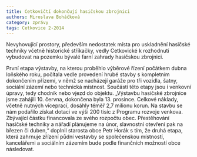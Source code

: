 ```yaml
---
title: Cetkovičtí dokončují hasičskou zbrojnici
authors: Miroslava Boháčková
category: zprávy
tags: Cetkovice 2-2014
---
```


Nevyhovující prostory, především nedostatek místa pro uskladnění hasičské techniky včetně historické stříkačky, vedly Cetkovické k rozhodnutí vybudovat na pozemku bývalé farní zahrady hasičskou zbrojnici.

První etapa výstavby, na kterou proběhlo výběrové řízení počátkem dubna loňského roku, počítala vedle provedení hrubé stavby s kompletním dokončením přízemí, v němž se nacházejí garáže pro tři vozidla, šatny, sociální zázemí nebo technická místnost. Součástí této etapy jsou i venkovní úpravy, tedy chodník nebo vjezd do objektu. „Výstavbu hasičské zbrojnice jsme zahájili 10. června, dokončena byla 13. prosince. Celkové náklady, včetně nutných víceprací, dosáhly téměř 2,7 milionu korun. Na stavbu se nám podařilo získat dotaci ve výši 200 tisíc z Programu rozvoje venkova. Zbývající částku financovala ze svého rozpočtu obec. Přestěhování hasičské techniky a nářadí plánujeme na únor, slavnostní otevření pak na březen či duben,“ doplnil starosta obce Petr Horák s tím, že druhá etapa, která zahrnuje zřízení půdní vestavby se společenskou místností, kancelářemi a sociálním zázemím bude podle finančních možností obce následovat.
